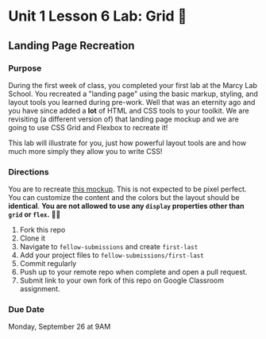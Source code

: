 # Unit 1 Lesson 6 Lab: Grid 🏁
## Landing Page Recreation

### Purpose 
During the first week of class, you completed your first lab at the Marcy Lab School. You recreated a "landing page" using the basic markup, styling, and layout tools you learned during pre-work. Well that was an eternity ago and you have since added a **lot** of HTML and CSS tools to your toolkit. We are revisiting (a different version of) that landing page mockup and we are going to use CSS Grid and Flexbox to recreate it!

This lab will illustrate for you, just how powerful layout tools are and how much more simply they allow you to write CSS!

### Directions
You are to recreate [this mockup](https://www.figma.com/proto/EGG0ERL0HRRWkXLx4hl4uH/Landing-Page-Lab-Grid?node-id=1%3A3&scaling=scale-down). This is not expected to be pixel perfect. You can customize the content and the colors but the layout should be **identical**.
**You are not allowed to use any `display` properties other than `grid` or `flex`.** 💪🏽
1. Fork this repo
2. Clone it
3. Navigate to `fellow-submissions` and create `first-last`
4. Add your project files to `fellow-submissions/first-last`
5. Commit regularly
6. Push up to your remote repo when complete and open a pull request.
7. Submit link to your own fork of this repo on Google Classroom assignment.

### Due Date
Monday, September 26 at 9AM
